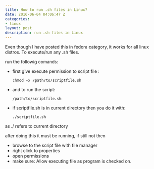 ```yaml
---
title: How to run .sh files in Linux?
date: 2016-06-04 04:06:47 Z
categories:
- linux
layout: post
description: run .sh files in Linux
---
```


Even though I have posted this in fedora category, it works for all linux distros.
To execute/run any .sh files.

run the followig comands:

* first give execute permission to script file :

      chmod +x /path/to/scriptfile.sh

* and to run the script:

      /path/to/scriptfile.sh

* if scriptfile.sh is in current directory then you do it with:

      ./scriptfile.sh

as ./ refers to current directory

after doing this it must be running, if still not then 

* browse to the script file with file manager 
* right click to properties
* open permissions 
* make sure: Allow executing file as program is checked on.
